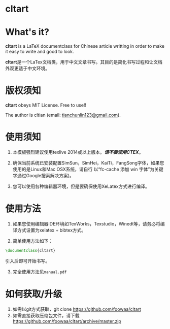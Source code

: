 # cltart

What's it?
==========

**cltart** is a LaTeX documentclass for Chinese article writting in order to
make it easy to write and good to look.

**cltart**是一个LaTex文档类，用于中文文章书写。其目的是简化书写过程和让文档外观更适于中文环境。

版权须知
========
**cltart** obeys MIT License. Free to use!!

The author is cltian (email: tianchunlin123@gmail.com).

使用须知
========

1. 本模板强烈建议使用texlive 2014或以上版本。***请不要使用CTEX***。

2. 确保当前系统已安装配置SimSun，SimHei，KaiTi，FangSong字体，如果您使用的是Linux和Mac OSX系统，请自行
以“fc-cache 添加 win 字体”为关键字通过Google搜索解决方案)。

3. 您可以使用各种编辑器环境，但是要确保使用XeLatex方式进行编译。

使用方法
========
1. 如果您使用编辑器IDE环境如TexWorks，Texstudio，Winedt等，请务必将编译方式设置为xelatex + bibtex方式。

2. 简单使用方法如下：

```latex
\documentclass{cltart}
```
引入后即可开始书写。

3. 完全使用方法见`manual.pdf`

如何获取/升级
=============
1. 如需以git方式获取，git clone https://github.com/foowaa/cltart
2. 如需直接获取压缩包文件，请下载 https://github.com/foowaa/cltart/archive/master.zip

